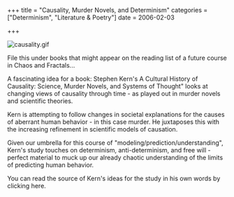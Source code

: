 +++
title = "Causality, Murder Novels, and Determinism"
categories = ["Determinism", "Literature & Poetry"]
date = 2006-02-03


+++

<img alt="causality.gif" src="https://www.fractalog.com/gif/causality.gif" />

 
File this under books that might appear on the reading list of a future course in Chaos and Fractals...
 
 A fascinating idea for a book: Stephen Kern's A Cultural History of Causality: Science, Murder Novels, and Systems of Thought&quot; looks at changing views of causality through time - as played out in murder novels and scientific theories.
 
 Kern is attempting to follow changes in societal explanations for the causes of aberrant human behavior - in this case murder. He juxtaposes this with the increasing refinement in scientific models of causation. 
 
 Given our umbrella for this course of &quot;modeling/prediction/understanding&quot;, Kern's study touches on determinism, anti-determinism, and free will - perfect material to muck up our already chaotic understanding of the limits of predicting human behavior.
 
 You can read the source of Kern's ideas for the study in his own words by clicking here.
